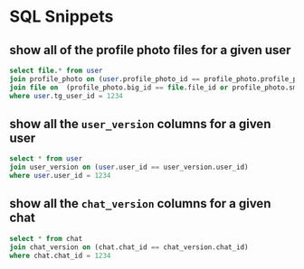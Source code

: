 # SQL Snippets

## show all of the profile photo files for a given user

```sql
select file.* from user
join profile_photo on (user.profile_photo_id == profile_photo.profile_photo_id)
join file on  (profile_photo.big_id == file.file_id or profile_photo.small_id == file.file_id)
where user.tg_user_id = 1234
```

## show all the `user_version` columns for a given user

```sql
select * from user
join user_version on (user.user_id == user_version.user_id)
where user.user_id = 1234
```

## show all the `chat_version` columns for a given chat

```sql
select * from chat
join chat_version on (chat.chat_id == chat_version.chat_id)
where chat.chat_id = 1234
```